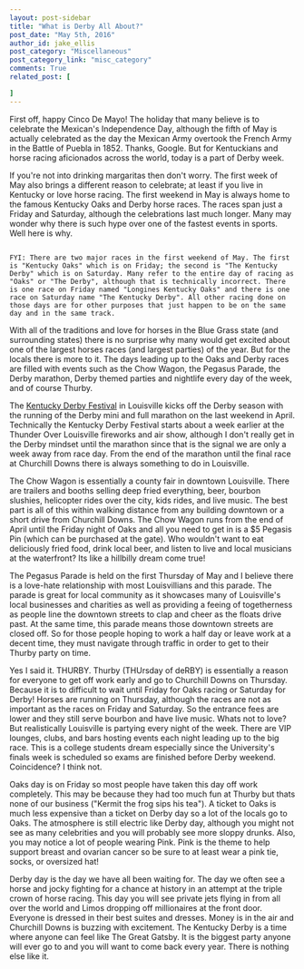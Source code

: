 ```yaml
---
layout: post-sidebar
title: "What is Derby All About?"
post_date: "May 5th, 2016"
author_id: jake_ellis
post_category: "Miscellaneous"
post_category_link: "misc_category"
comments: True
related_post: [

]
---
```


<p>
First off, happy Cinco De Mayo! The holiday that many believe is to celebrate the Mexican's Independence Day, although the fifth of May is actually celebrated as the day the Mexican Army overtook the French Army in the Battle of Puebla in 1852. Thanks, Google. But for Kentuckians and horse racing aficionados across the world, today is a part of Derby week. <!--endpreview-->
</p>

<p>
If you're not into drinking margaritas then don't worry. The first week of May also brings a different reason to celebrate; at least if you live in Kentucky or love horse racing. The first weekend in May is always home to the famous Kentucky Oaks and Derby horse races. The races span just a Friday and Saturday, although the celebrations last much longer. Many may wonder why there is such hype over one of the fastest events in sports. Well here is why. 
</p>

<p><code>
FYI: There are two major races in the first weekend of May. The first is "Kentucky Oaks" which is on Friday; the second is "The Kentucky Derby" which is on Saturday. Many refer to the entire day of racing as "Oaks" or "The Derby", although that is technically incorrect. There is one race on Friday named "Longines Kentucky Oaks" and there is one race on Saturday name "The Kentucky Derby". All other racing done on those days are for other purposes that just happen to be on the same day and in the same track.
</code></p>

<p>
With all of the traditions and love for horses in the Blue Grass state (and surrounding states) there is no surprise why many would get excited about one of the largest horses races (and largest parties) of the year. But for the locals there is more to it. The days leading up to the Oaks and Derby races are filled with events such as the Chow Wagon, the Pegasus Parade, the Derby marathon, Derby themed parties and nightlife every day of the week, and of course Thurby.
</p>

<p>
The <a href="http://kdf.org/">Kentucky Derby Festival</a> in Louisville kicks off the Derby season with the running of the Derby mini and full marathon on the last weekend in April. Technically the Kentucky Derby Festival starts about a week earlier at the Thunder Over Louisville fireworks and air show, although I don't really get in the Derby mindset until the marathon since that is the signal we are only a week away from race day. From the end of the marathon until the final race at Churchill Downs there is always something to do in Louisville.
</p>

<p>
The Chow Wagon is essentially a county fair in downtown Louisville. There are trailers and booths selling deep fried everything, beer, bourbon slushies, helicopter rides over the city, kids rides, and live music. The best part is all of this within walking distance from any building downtown or a short drive from Churchill Downs. The Chow Wagon runs from the end of April until the Friday night of Oaks and all you need to get in is a $5 Pegasis Pin (which can be purchased at the gate). Who wouldn't want to eat deliciously fried food, drink local beer, and listen to live and local musicians at the waterfront? Its like a hillbilly dream come true!
</p>

<p>
The Pegasus Parade is held on the first Thursday of May and I believe there is a love-hate relationship with most Louisvillians and this parade. The parade is great for local community as it showcases many of Louisville's local businesses and charities as well as providing a feeing of togetherness as people line the downtown streets to clap and cheer as the floats drive past. At the same time, this parade means those downtown streets are closed off. So for those people hoping to work a half day or leave work at a decent time, they must navigate through traffic in order to get to their Thurby party on time. 
</p>

<p>
Yes I said it. THURBY. Thurby (THUrsday of deRBY) is essentially a reason for everyone to get off work early and go to Churchill Downs on Thursday. Because it is to difficult to wait until Friday for Oaks racing or Saturday for Derby! Horses are running on Thursday, although the races are not as important as the races on Friday and Saturday. So the entrance fees are lower and they still serve bourbon and have live music. Whats not to love? But realistically Louisville is partying every night of the week. There are VIP lounges, clubs, and bars hosting events each night leading up to the big race. This is a college students dream especially since the University's finals week is scheduled so exams are finished before Derby weekend. Coincidence? I think not.
</p>

<p>
Oaks day is on Friday so most people have taken this day off work completely. This may be because they had too much fun at Thurby but thats none of our business ("Kermit the frog sips his tea"). A ticket to Oaks is much less expensive than a ticket on Derby day so a lot of the locals go to Oaks. The atmosphere is still electric like Derby day, although you might not see as many celebrities and you will probably see more sloppy drunks. Also, you may notice a lot of people wearing Pink. Pink is the theme to help support breast and ovarian cancer so be sure to at least wear a pink tie, socks, or oversized hat!
</p>

<p>
Derby day is the day we have all been waiting for. The day we often see a horse and jocky fighting for a chance at history in an attempt at the triple crown of horse racing. This day you will see private jets flying in from all over the world and Limos dropping off millionaires at the front door. Everyone is dressed in their best suites and dresses. Money is in the air and Churchill Downs is buzzing with excitement. The Kentucky Derby is a time where anyone can feel like The Great Gatsby. It is the biggest party anyone will ever go to and you will want to come back every year. There is nothing else like it.
</p>



